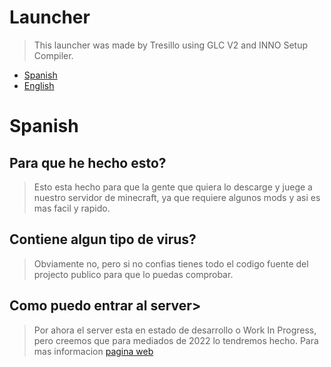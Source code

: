 # Launcher
> This launcher was made by Tresillo using GLC V2 and INNO Setup Compiler. 


- [Spanish](#Spanish)
- [English](#English)

# Spanish

## Para que he hecho esto?
  > Esto esta hecho para que la gente que quiera lo descarge y juege a nuestro servidor de minecraft, ya que requiere algunos mods y asi es mas facil y rapido.

## Contiene algun tipo de virus?
  > Obviamente no, pero si no confias tienes todo el codigo fuente del projecto publico para que lo puedas comprobar. 

## Como puedo entrar al server> 
  > Por ahora el server esta en estado de desarrollo o Work In Progress, pero creemos que para mediados de 2022 lo tendremos hecho. 
  > Para mas informacion [pagina web](https://spainrpserver.github.io)
